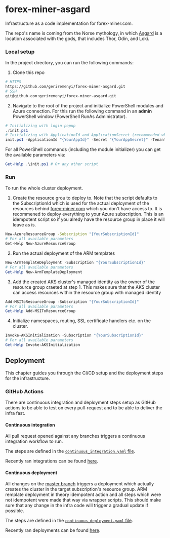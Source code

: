 # forex-miner-asgard

Infrastructure as a code implementation for forex-miner.com. 

The repo's name is coming from the Norse mythology, in which [Asgard](https://en.wikipedia.org/wiki/Asgard) is a location associated with the gods, that includes Thor, Odin, and Loki.

### Local setup

In the project directory, you can run the following commands:

1. Clone this repo
```bash
# HTTPS
https://github.com/geriremenyi/forex-miner-asgard.git
# SSH
git@github.com:geriremenyi/forex-miner-asgard.git
```

2. Navigate to the root of the project and initialize PowerShell modules and Azure connection. For this run the following command in an __admin__ PowerShell window (PowerShell RunAs Administrator).
```powershell
# Initializing with login popup
./init.ps1
# Initializing with ApplicationId and ApplicationSecret (recommended when using your own Azure subscription)
init.ps1 -ApplicationId "{YourAppId}" -Secret "{YourAppSecret}" -Tenant "{YourAppTenant}"
```

For all PowerShell commands (including the module initializer) you can get the available parameters via:
```powershell
Get-Help .\init.ps1 # Or any other script
```

### Run

To run the whole cluster deployment.

1. Create the resource grou to deploy to. Note that the script defaults to the SubscriptionId which is used for the actual deployment of the resources behind [forex-miner.com](https://forex-miner.com) which you don't have access to. It is recommened to deploy everything to your Azure subscription. This is an idempotent script so if you alredy have the resource group in place it will leave as is.
```bash
New-AzureResourceGroup -Subscription "{YourSubscriptionId}"
# For all available parameters
Get-Help New-AzureResourceGroup
```

2. Run the actual deployment of the ARM templates
```powershell
New-ArmTemplateDeployment -Subscription "{YourSubscriptionId}"
# For all available parameters
Get-Help New-ArmTemplateDeployment
```

3. Add the created AKS cluster's managed identity as the owner of the resource group craeted at step 1. This makes sure that the AKS cluster can access resources within the resource group with managed identity
```powershell
Add-MSIToResourceGroup -Subscription "{YourSubscriptionId}"
# For all available parameters
Get-Help Add-MSIToResourceGroup
```

4. Initialize namespaces, routing, SSL certificate handlers etc. on the cluster.
```powershell
Invoke-AKSInitialization -Subscription "{YourSubscriptionId}"
# For all available parameters
Get-Help Invoke-AKSInitialization
```

## Deployment

This chapter guides you through the CI/CD setup and the deployment steps for the infrastructure.

### GitHub Actions

There are continuous integration and deployment steps setup as GitHub actions to be able to test on every pull-request and to be able to deliver the infra fast.

#### Continuous integration

All pull request opened against any branches triggers a continuous integration workflow to run.

The steps are defined in the [`continuous_integration.yaml` file](.github/workflows/continuous_integration.yaml).

Recently ran integrations can be found [here](https://github.com/geriremenyi/forex-miner-sif/actions?query=workflow%3A"Continuous+Integration").

#### Continuous deployment

All changes on the [master branch](https://github.com/geriremenyi/forex-miner-sif/tree/master) triggers a deployment which actually creates the cluster in the target subscription's resource group. ARM remplate deployment in theory idempotent action and all steps which were not idempotent were made that way via wrapper scripts. This should make sure that any change in the infra code will trigger a gradual update if possible.

The steps are defined in the [`continuous_deployment.yaml` file](.github/workflows/continuous_deployment.yaml).

Recently ran deployments can be found [here](https://github.com/geriremenyi/forex-miner-sif/actions?query=workflow%3A"Continuous+Deployment").
